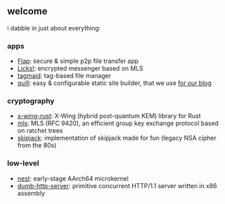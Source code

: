 ## welcome

i dabble in just about everything:

### apps
- [Flap](https://flap.it.com): secure & simple p2p file transfer app
- [Licks!](https://github.com/chipshifter/licks): encrypted messenger based on MLS
- [tagmaid](https://github.com/chipshifter/tagmaid): tag-based file manager
- [quill](https://github.com/hackerbirds/quill): easy & configurable static site builder, that we use [for our blog](https://hackerbirds.neocities.org)

### cryptography
- [x-wing-rust](https://github.com/hackerbirds/x-wing-rust): X-Wing (hybrid post-quantum KEM) library for Rust
- [mls](https://github.com/hackerbirds/mls): MLS (RFC 9420), an efficient group key exchange protocol based on ratchet trees
- [skipjack](https://github.com/hackerbirds/skipjack): implementation of skipjack made for fun (legacy NSA cipher from the 80s)

### low-level
- [nest](https://github.com/hackerbirds/nest): early-stage AArch64 microkernel
- [dumb-http-server](https://github.com/hackerbirds/dumb-http-server): primitive concurrent HTTP/1.1 server written in x86 assembly

